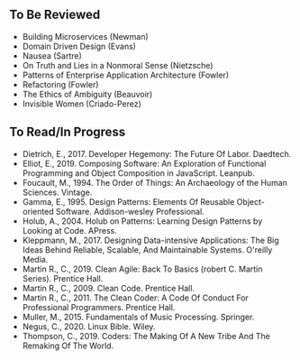 ## To Be Reviewed

- Building Microservices (Newman)
- Domain Driven Design (Evans)
- Nausea (Sartre)
- On Truth and Lies in a Nonmoral Sense (Nietzsche)
- Patterns of Enterprise Application Architecture (Fowler)
- Refactoring (Fowler)
- The Ethics of Ambiguity (Beauvoir)
- Invisible Women (Criado-Perez)

## To Read/In Progress

- Dietrich, E., 2017. Developer Hegemony: The Future Of Labor. Daedtech.
- Elliot, E., 2019. Composing Software: An Exploration of Functional Programming
  and Object Composition in JavaScript. Leanpub.
- Foucault, M., 1994. The Order of Things: An Archaeology of the Human Sciences. Vintage.
- Gamma, E., 1995. Design Patterns: Elements Of Reusable Object-oriented
  Software. Addison-wesley Professional.
- Holub, A., 2004. Holub on Patterns: Learning Design Patterns by Looking at
  Code. APress.
- Kleppmann, M., 2017. Designing Data-intensive Applications: The Big Ideas
  Behind Reliable, Scalable, And Maintainable Systems. O'reilly Media.
- Martin R., C., 2019. Clean Agile: Back To Basics (robert C. Martin Series).
  Prentice Hall.
- Martin R., C., 2009. Clean Code. Prentice Hall.
- Martin R., C., 2011. The Clean Coder: A Code Of Conduct For Professional
  Programmers. Prentice Hall.
- Muller, M., 2015. Fundamentals of Music Processing. Springer.
- Negus, C., 2020. Linux Bible. Wiley.
- Thompson, C., 2019. Coders: The Making Of A New Tribe And The Remaking Of The
  World.
